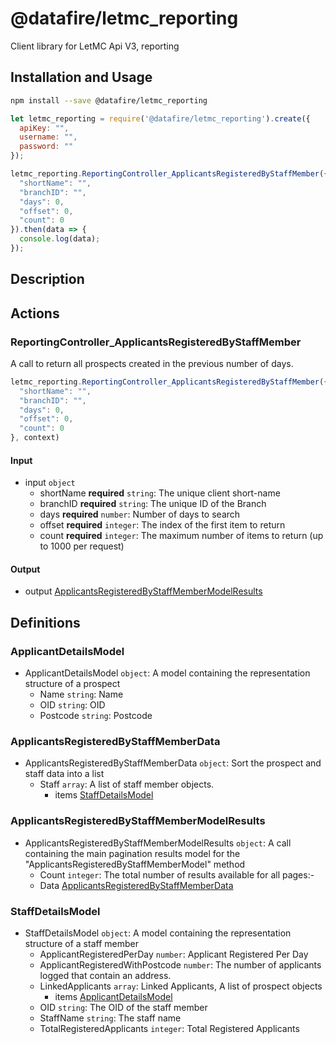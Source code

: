 # @datafire/letmc_reporting

Client library for LetMC Api V3, reporting

## Installation and Usage
```bash
npm install --save @datafire/letmc_reporting
```
```js
let letmc_reporting = require('@datafire/letmc_reporting').create({
  apiKey: "",
  username: "",
  password: ""
});

letmc_reporting.ReportingController_ApplicantsRegisteredByStaffMember({
  "shortName": "",
  "branchID": "",
  "days": 0,
  "offset": 0,
  "count": 0
}).then(data => {
  console.log(data);
});
```

## Description



## Actions

### ReportingController_ApplicantsRegisteredByStaffMember
A call to return all prospects created in the previous number of days.


```js
letmc_reporting.ReportingController_ApplicantsRegisteredByStaffMember({
  "shortName": "",
  "branchID": "",
  "days": 0,
  "offset": 0,
  "count": 0
}, context)
```

#### Input
* input `object`
  * shortName **required** `string`: The unique client short-name
  * branchID **required** `string`: The unique ID of the Branch
  * days **required** `number`: Number of days to search
  * offset **required** `integer`: The index of the first item to return
  * count **required** `integer`: The maximum number of items to return (up to 1000 per request)

#### Output
* output [ApplicantsRegisteredByStaffMemberModelResults](#applicantsregisteredbystaffmembermodelresults)



## Definitions

### ApplicantDetailsModel
* ApplicantDetailsModel `object`: A model containing the representation structure of a prospect
  * Name `string`: Name
  * OID `string`: OID
  * Postcode `string`: Postcode

### ApplicantsRegisteredByStaffMemberData
* ApplicantsRegisteredByStaffMemberData `object`: Sort the prospect and staff data into a list
  * Staff `array`: A list of staff member objects.
    * items [StaffDetailsModel](#staffdetailsmodel)

### ApplicantsRegisteredByStaffMemberModelResults
* ApplicantsRegisteredByStaffMemberModelResults `object`: A call containing the main pagination results model for the "ApplicantsRegisteredByStaffMemberModel" method
  * Count `integer`: The total number of results available for all pages:-
  * Data [ApplicantsRegisteredByStaffMemberData](#applicantsregisteredbystaffmemberdata)

### StaffDetailsModel
* StaffDetailsModel `object`: A model containing the representation structure of a staff member
  * ApplicantRegisteredPerDay `number`: Applicant Registered Per Day
  * ApplicantRegisteredWithPostcode `number`: The number of applicants logged that contain an address.
  * LinkedApplicants `array`: Linked Applicants, A list of prospect objects
    * items [ApplicantDetailsModel](#applicantdetailsmodel)
  * OID `string`: The OID of the staff member
  * StaffName `string`: The staff name
  * TotalRegisteredApplicants `integer`: Total Registered Applicants


